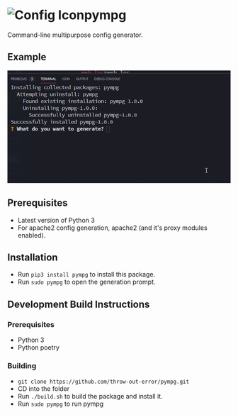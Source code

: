 # ![Config Icon](https://www.iconfinder.com/icons/1976051/download/png/64)pympg

Command-line multipurpose config generator.

## Example

![Example GIF](./assets/pympg-example.gif)

## Prerequisites

-   Latest version of Python 3
-   For apache2 config generation, apache2 (and it's proxy modules enabled).

## Installation

-   Run `pip3 install pympg` to install this package.
-   Run `sudo pympg` to open the generation prompt.

## Development Build Instructions

### Prerequisites

-   Python 3
-   Python poetry

### Building

-   `git clone https://github.com/throw-out-error/pympg.git`
-   CD into the folder
-   Run `./build.sh` to build the package and install it.
-   Run `sudo pympg` to run pympg
